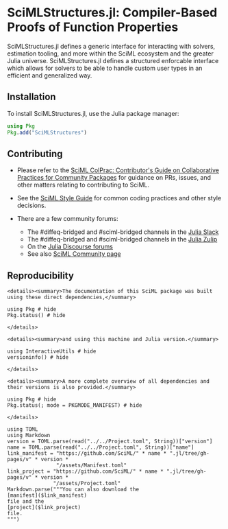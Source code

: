 # SciMLStructures.jl: Compiler-Based Proofs of Function Properties

SciMLStructures.jl defines a generic interface for interacting with solvers, estimation tooling, and more within
the SciML ecosystem and the greater Julia universe. SciMLStructures.jl defines a structured enforcable interface
which allows for solvers to be able to handle custom user types in an efficient and generalized way.

## Installation

To install SciMLStructures.jl, use the Julia package manager:

```julia
using Pkg
Pkg.add("SciMLStructures")
```

## Contributing

  - Please refer to the
    [SciML ColPrac: Contributor's Guide on Collaborative Practices for Community Packages](https://github.com/SciML/ColPrac/blob/master/README.md)
    for guidance on PRs, issues, and other matters relating to contributing to SciML.

  - See the [SciML Style Guide](https://github.com/SciML/SciMLStyle) for common coding practices and other style decisions.
  - There are a few community forums:

      + The #diffeq-bridged and #sciml-bridged channels in the
        [Julia Slack](https://julialang.org/slack/)
      + The #diffeq-bridged and #sciml-bridged channels in the
        [Julia Zulip](https://julialang.zulipchat.com/#narrow/stream/279055-sciml-bridged)
      + On the [Julia Discourse forums](https://discourse.julialang.org)
      + See also [SciML Community page](https://sciml.ai/community/)

## Reproducibility

```@raw html
<details><summary>The documentation of this SciML package was built using these direct dependencies,</summary>
```

```@example
using Pkg # hide
Pkg.status() # hide
```

```@raw html
</details>
```

```@raw html
<details><summary>and using this machine and Julia version.</summary>
```

```@example
using InteractiveUtils # hide
versioninfo() # hide
```

```@raw html
</details>
```

```@raw html
<details><summary>A more complete overview of all dependencies and their versions is also provided.</summary>
```

```@example
using Pkg # hide
Pkg.status(; mode = PKGMODE_MANIFEST) # hide
```

```@raw html
</details>
```

```@eval
using TOML
using Markdown
version = TOML.parse(read("../../Project.toml", String))["version"]
name = TOML.parse(read("../../Project.toml", String))["name"]
link_manifest = "https://github.com/SciML/" * name * ".jl/tree/gh-pages/v" * version *
                "/assets/Manifest.toml"
link_project = "https://github.com/SciML/" * name * ".jl/tree/gh-pages/v" * version *
               "/assets/Project.toml"
Markdown.parse("""You can also download the
[manifest]($link_manifest)
file and the
[project]($link_project)
file.
""")
```
